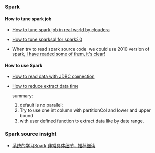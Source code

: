 ### Spark


#### How to tune spark job

- [How to tune spark job in real world by cloudera](https://blog.cloudera.com/how-to-tune-your-apache-spark-jobs-part-2/)
- [How to tune sparksql for spark3.0](https://blog.cloudera.com/how-does-apache-spark-3-0-increase-the-performance-of-your-sql-workloads/)

- [When try to read spark source code, we could use 2010 version of spark, I have readed some of them, it's clear!](https://github.com/apache/spark/tree/5b021ce0990ec675afc6939cc2c06f041c973d17/core/src/main/scala/spark)


#### How to use Spark
- [How to read data with JDBC connection](https://www.cnblogs.com/wwxbi/p/6978774.html)
- [How to reduce extract data time](https://www.jianshu.com/p/83d273dfea1c)
  
  summary:
  1. default is no parallel;
  2. Try to use one int column with partitionCol and lower and upper bound
  3. with user defined function to extract data like by date range.

### Spark source insight
- [系统的学习Spark,非常具体细节，推荐细读](https://spark-internals.books.yourtion.com/markdown/1-Overview.html)